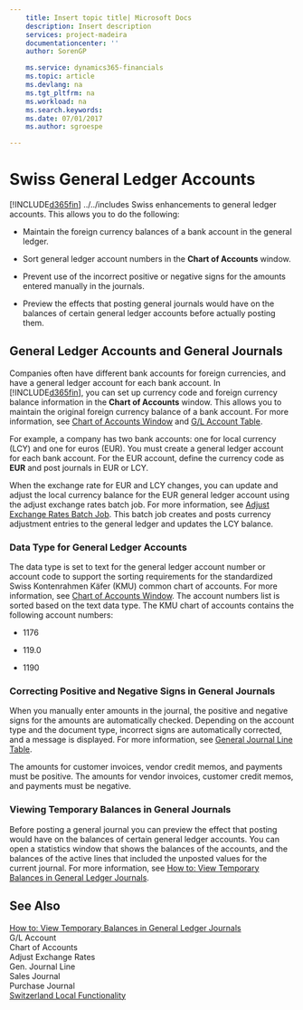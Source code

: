 ```yaml
---
    title: Insert topic title| Microsoft Docs
    description: Insert description
    services: project-madeira
    documentationcenter: ''
    author: SorenGP

    ms.service: dynamics365-financials
    ms.topic: article
    ms.devlang: na
    ms.tgt_pltfrm: na
    ms.workload: na
    ms.search.keywords:
    ms.date: 07/01/2017
    ms.author: sgroespe

---
```

# Swiss General Ledger Accounts
[!INCLUDE[d365fin](../../includes/d365fin_md.md)] ../../includes Swiss enhancements to general ledger accounts. This allows you to do the following:  
  
-   Maintain the foreign currency balances of a bank account in the general ledger.  
  
-   Sort general ledger account numbers in the **Chart of Accounts** window.  
  
-   Prevent use of the incorrect positive or negative signs for the amounts entered manually in the journals.  
  
-   Preview the effects that posting general journals would have on the balances of certain general ledger accounts before actually posting them.  
  
## General Ledger Accounts and General Journals  
 Companies often have different bank accounts for foreign currencies, and have a general ledger account for each bank account. In [!INCLUDE[d365fin](../../includes/d365fin_md.md)], you can set up currency code and foreign currency balance information in the **Chart of Accounts** window. This allows you to maintain the original foreign currency balance of a bank account. For more information, see [Chart of Accounts Window](assetId:///fa407624-b670-44b6-8397-91aa606e4c39) and [G\/L Account Table](assetId:///a65c2b09-9bb2-43db-8c53-c047bfc49777).  
  
 For example, a company has two bank accounts: one for local currency \(LCY\) and one for euros \(EUR\). You must create a general ledger account for each bank account. For the EUR account, define the currency code as **EUR** and post journals in EUR or LCY.  
  
 When the exchange rate for EUR and LCY changes, you can update and adjust the local currency balance for the EUR general ledger account using the adjust exchange rates batch job. For more information, see [Adjust Exchange Rates Batch Job](\($%20B_595%20Adjust%20Exchange%20Rates%20$\).md). This batch job creates and posts currency adjustment entries to the general ledger and updates the LCY balance.  
  
### Data Type for General Ledger Accounts  
 The data type is set to text for the general ledger account number or account code to support the sorting requirements for the standardized Swiss Kontenrahmen Käfer \(KMU\) common chart of accounts. For more information, see [Chart of Accounts Window](assetId:///fa407624-b670-44b6-8397-91aa606e4c39). The account numbers list is sorted based on the text data type. The KMU chart of accounts contains the following account numbers:  
  
-   1176  
  
-   119.0  
  
-   1190  
  
### Correcting Positive and Negative Signs in General Journals  
 When you manually enter amounts in the journal, the positive and negative signs for the amounts are automatically checked. Depending on the account type and the document type, incorrect signs are automatically corrected, and a message is displayed. For more information, see [General Journal Line Table](assetId:///5308c791-0964-41d9-bc54-fd87e815d1be).  
  
 The amounts for customer invoices, vendor credit memos, and payments must be positive. The amounts for vendor invoices, customer credit memos, and payments must be negative.  
  
### Viewing Temporary Balances in General Journals  
 Before posting a general journal you can preview the effect that posting would have on the balances of certain general ledger accounts. You can open a statistics window that shows the balances of the accounts, and the balances of the active lines that included the unposted values for the current journal. For more information, see [How to: View Temporary Balances in General Ledger Journals](how-to-view-temporary-balances-in-general-ledger-journals.md).  
  
## See Also  
 [How to: View Temporary Balances in General Ledger Journals](how-to-view-temporary-balances-in-general-ledger-journals.md)   
 G\/L Account   
 Chart of Accounts   
 Adjust Exchange Rates   
 Gen. Journal Line   
 Sales Journal   
 Purchase Journal   
 [Switzerland Local Functionality](switzerland-local-functionality.md)